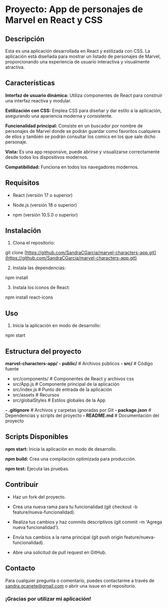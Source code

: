 # Proyecto: App de personajes de Marvel en React y CSS


## Descripción

Esta es una aplicación desarrollada en React y estilizada con CSS. La aplicación está diseñada para mostrar un listado de personajes de Marvel, proporcionando una experiencia de usuario interactiva y visualmente atractiva.

## Características

**Interfaz de usuario dinámica:** Utiliza componentes de React para construir una interfaz reactiva y modular.

**Estilización con CSS:** Emplea CSS para diseñar y dar estilo a la aplicación, asegurando una apariencia moderna y consistente.

**Funcionalidad principal:** Consiste en un buscador por nombre de personajes de Marvel donde se podrán guardar como favoritos cualquiera de ellos y también se podrán consultar los comics en los que sale dicho personaje.

**Vista:** Es una app responsive, puede abrirse y visualizarse correctamente desde todos los dispositivos modernos.

**Compatibilidad:** Funciona en todos los navegadores modernos.

## Requisitos

- React (versión 17 o superior)

- Node.js (versión 18 o superior)

- npm (versión 10.5.0 o superior)

## Instalación

1. Clona el repositorio:

git clone [https://github.com/SandraCGarcia/marvel-characters-app.git](https://github.com/SandraCGarcia/marvel-characters-app.git)

2. Instala las dependencias:

npm install

3. Instala los iconos de React:

npm install react-icons

## Uso

1. Inicia la aplicación en modo de desarrollo:

npm start

## Estructura del proyecto

**marvel-characters-app/**
**- public/**         # Archivos públicos
**- src/**            # Código fuente
- src/components/     # Componentes de React y archivos css
- src/App.js          # Componente principal de la aplicación
- src/index.js        # Punto de entrada de la aplicación
- src/assets          # Recursos
- src/globalStyles    # Estilos globales de la App

**- .gitignore**      # Archivos y carpetas ignoradas por Git
**- package.json**    # Dependencias y scripts del proyecto
**- README.md**       # Documentación del proyecto

## Scripts Disponibles

**npm start:** Inicia la aplicación en modo de desarrollo.

**npm build:** Crea una compilación optimizada para producción.

**npm test:** Ejecuta las pruebas.

## Contribuir

- Haz un fork del proyecto.

- Crea una nueva rama para tu funcionalidad (git checkout -b feature/nueva-funcionalidad).

- Realiza tus cambios y haz commits descriptivos (git commit -m 'Agrega nueva funcionalidad').

- Envía tus cambios a la rama principal (git push origin feature/nueva-funcionalidad).

- Abre una solicitud de pull request en GitHub.

## Contacto

Para cualquier pregunta o comentario, puedes contactarme a través de sandra.gcanete@gmail.com o abrir una issue en el repositorio.

### ¡Gracias por utilizar mi aplicación!

